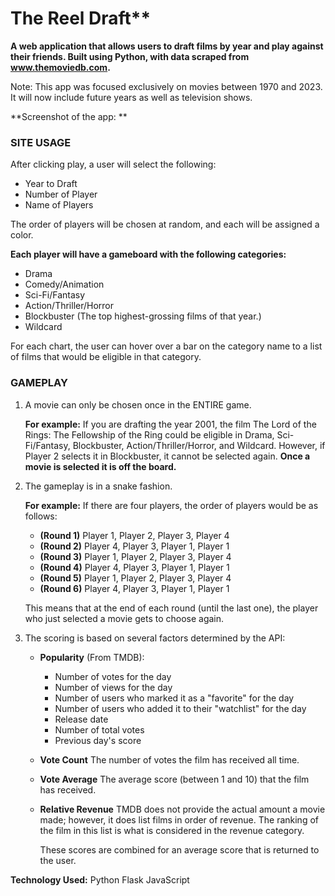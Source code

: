 # The Reel Draft**

**A web application that allows users to draft films by year and play against their friends. Built using Python, with data scraped from www.themoviedb.com.**

Note: This app was focused exclusively on movies between 1970 and 2023. It will now include future years as well as television shows. 

**Screenshot of the app:
**

### SITE USAGE

After clicking play, a user will select the following:

- Year to Draft
- Number of Player
- Name of Players 

The order of players will be chosen at random, and each will be assigned a color. 

**Each player will have a gameboard with the following categories:**

- Drama
- Comedy/Animation
- Sci-Fi/Fantasy 
- Action/Thriller/Horror
- Blockbuster (The top highest-grossing films of that year.)
- Wildcard

For each chart, the user can hover over a bar on the category name to a list of films that would be eligible in that category. 

### GAMEPLAY

1. A movie can only be chosen once in the ENTIRE game. 
       
   **For example:** If you are drafting the year 2001, the film The Lord of the Rings: The Fellowship of the Ring could be eligible in Drama, Sci-Fi/Fantasy, Blockbuster, Action/Thriller/Horror, and Wildcard. However, if Player 2 selects it in Blockbuster, it cannot be selected again. **Once a movie is selected it is off the board.** 

2. The gameplay is in a snake fashion. 

      **For example:** If there are four players, the order of players would be as follows:
      - **(Round 1)** Player 1, Player 2, Player 3, Player 4
      - **(Round 2)** Player 4, Player 3, Player 1, Player 1
      - **(Round 3)** Player 1, Player 2, Player 3, Player 4
      - **(Round 4)** Player 4, Player 3, Player 1, Player 1
      - **(Round 5)** Player 1, Player 2, Player 3, Player 4
      - **(Round 6)** Player 4, Player 3, Player 1, Player 1

     This means that at the end of each round (until the last one), the player who just selected a movie gets to choose again. 

3. The scoring is based on several factors determined by the API:
      - **Popularity**  (From TMDB): 
        - Number of votes for the day
        - Number of views for the day
        - Number of users who marked it as a "favorite" for the day
        - Number of users who added it to their "watchlist" for the day
        - Release date
        - Number of total votes
        - Previous day's score
      - **Vote Count** The number of votes the film has received all time. 
      - **Vote Average** The average score (between 1 and 10) that the film has received. 
      - **Relative Revenue** TMDB does not provide the actual amount a movie made; however, it does list films in order of revenue. The ranking of the film in this list is what is considered in the revenue category. 

        These scores are combined for an average score that is returned to the user. 
 
**Technology Used:**
Python
Flask
JavaScript

